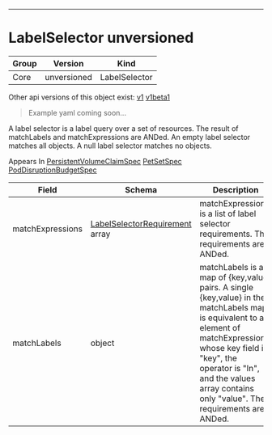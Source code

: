 

-----------
# LabelSelector unversioned

Group        | Version     | Kind
------------ | ---------- | -----------
Core | unversioned | LabelSelector





<aside class="notice">Other api versions of this object exist: <a href="#labelselector-v1">v1</a> <a href="#labelselector-v1beta1">v1beta1</a> </aside>

> Example yaml coming soon...


A label selector is a label query over a set of resources. The result of matchLabels and matchExpressions are ANDed. An empty label selector matches all objects. A null label selector matches no objects.

<aside class="notice">
Appears In <a href="#persistentvolumeclaimspec-v1">PersistentVolumeClaimSpec</a> <a href="#petsetspec-v1alpha1">PetSetSpec</a> <a href="#poddisruptionbudgetspec-v1alpha1">PodDisruptionBudgetSpec</a> </aside>

Field        | Schema     | Description
------------ | ---------- | -----------
matchExpressions | [LabelSelectorRequirement](#labelselectorrequirement-unversioned) array | matchExpressions is a list of label selector requirements. The requirements are ANDed.
matchLabels | object | matchLabels is a map of {key,value} pairs. A single {key,value} in the matchLabels map is equivalent to an element of matchExpressions, whose key field is "key", the operator is "In", and the values array contains only "value". The requirements are ANDed.






